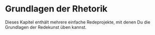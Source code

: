 
# Grundlagen der Rhetorik

Dieses Kapitel enthält mehrere einfache Redeprojekte, mit denen Du die Grundlagen der Redekunst üben kannst.
